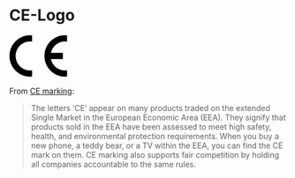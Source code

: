 # CE-Logo

![CE Logo](ce-logo.png "Sample")


From [CE marking](https://ec.europa.eu/growth/single-market/ce-marking_en):

> The letters ‘CE’ appear on many products traded on the extended Single Market in the European Economic Area (EEA). They signify that products sold in the EEA have been assessed to meet high safety, health, and environmental protection requirements. When you buy a new phone, a teddy bear, or a TV within the EEA, you can find the CE mark on them. CE marking also supports fair competition by holding all companies accountable to the same rules.

 

